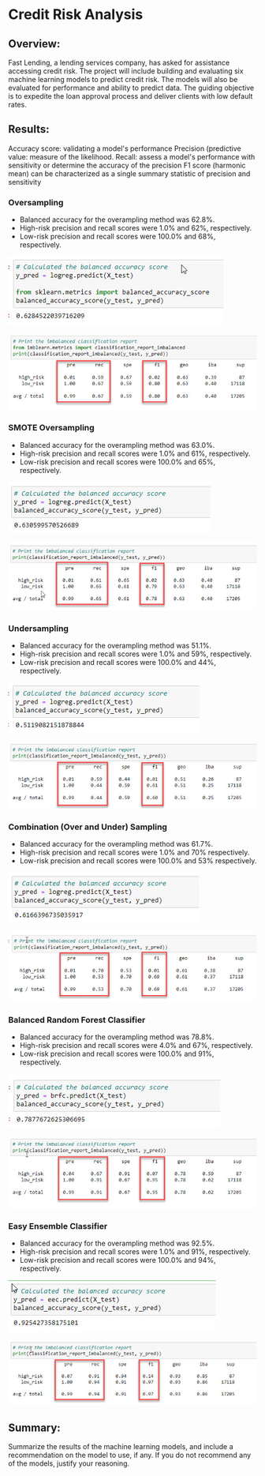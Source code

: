 # Credit Risk Analysis

## Overview: 

Fast Lending, a lending services company, has asked for assistance accessing credit risk. The project will include building and evaluating six machine learning models to predict credit risk. The models will also be evaluated for performance and ability to predict data. The guiding objective is to expedite the loan approval process and deliver clients with low default rates.

## Results: 

Accuracy score: validating a model's performance
Precision (predictive value:  measure of the likelihood.
Recall: assess a model's performance with sensitivity or determine the accuracy of the precision
F1 score (harmonic mean) can be characterized as a single summary statistic of precision and sensitivity

### Oversampling

* Balanced accuracy for the overampling method was 62.8%.
* High-risk precision and recall scores were 1.0% and 62%, respectively.
* Low-risk precision and recall scores were 100.0% and 68%, respectively.

![](https://github.com/NAppazeller/Credit_Risk_Analysis/blob/main/Oversampling_bal%20accuracy.jpg)

![](https://github.com/NAppazeller/Credit_Risk_Analysis/blob/main/Oversampling_classification_imbalance.jpg)

  
### SMOTE Oversampling 

* Balanced accuracy for the overampling method was 63.0%.
* High-risk precision and recall scores were 1.0% and 61%, respectively.
* Low-risk precision and recall scores were 100.0% and 65%, respectively.

![](https://github.com/NAppazeller/Credit_Risk_Analysis/blob/main/SMOTE_bal%20accuracy.jpg)

![](https://github.com/NAppazeller/Credit_Risk_Analysis/blob/main/SMOTE_classification_imbalance.jpg)

### Undersampling

* Balanced accuracy for the overampling method was 51.1%.
* High-risk precision and recall scores were 1.0% and 59%, respectively.
* Low-risk precision and recall scores were 100.0% and 44%, respectively.

![](https://github.com/NAppazeller/Credit_Risk_Analysis/blob/main/Undersampling_bal%20accuracy.jpg)

![](https://github.com/NAppazeller/Credit_Risk_Analysis/blob/main/Undersampling_classification_imbalance.jpg)

### Combination (Over and Under) Sampling

* Balanced accuracy for the overampling method was 61.7%.
* High-risk precision and recall scores were 1.0% and 70% respectively.
* Low-risk precision and recall scores were 100.0% and 53% respectively.

![](https://github.com/NAppazeller/Credit_Risk_Analysis/blob/main/OverUnderSampling_bal%20accuracy.jpg)

![](https://github.com/NAppazeller/Credit_Risk_Analysis/blob/main/OverUnderSampling_classification_imbalance.jpg)

### Balanced Random Forest Classifier

* Balanced accuracy for the overampling method was 78.8%.
* High-risk precision and recall scores were 4.0% and 67%, respectively.
* Low-risk precision and recall scores were 100.0% and 91%, respectively.

![](https://github.com/NAppazeller/Credit_Risk_Analysis/blob/main/RandomForest_bal%20accuracy.jpg)

![](https://github.com/NAppazeller/Credit_Risk_Analysis/blob/main/RandomForest_classification_imbalance.jpg)


### Easy Ensemble Classifier

* Balanced accuracy for the overampling method was 92.5%.
* High-risk precision and recall scores were 1.0% and 91%, respectively.
* Low-risk precision and recall scores were 100.0% and 94%, respectively.

![](https://github.com/NAppazeller/Credit_Risk_Analysis/blob/main/EEC_bal%20accuracy.jpg)

![](https://github.com/NAppazeller/Credit_Risk_Analysis/blob/main/EEC_classification_imbalance.jpg)

## Summary: 

Summarize the results of the machine learning models, and include a recommendation on the model to use, if any. If you do not recommend any of the models, justify your reasoning.
